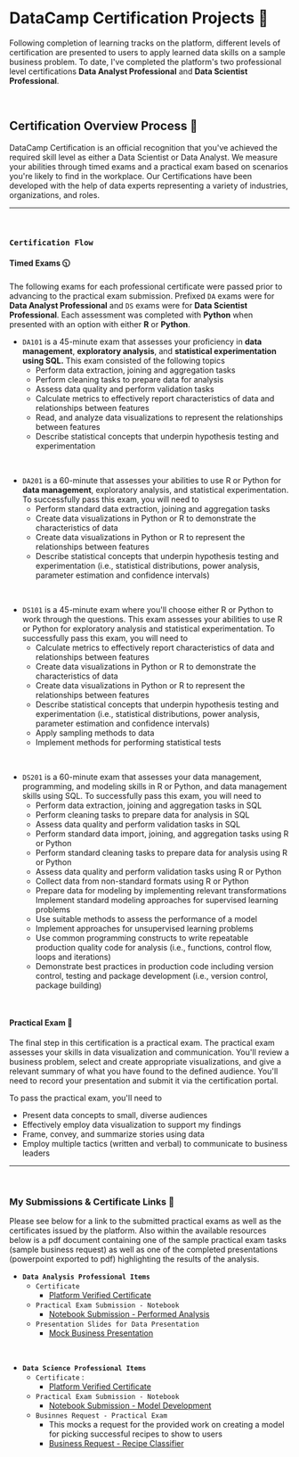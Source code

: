 # DataCamp Certification Projects 🚀

Following completion of learning tracks on the platform, different levels of certification are presented to users to apply learned data skills on a sample business problem. To date, I've completed the platform's two professional level certifications **Data Analyst Professional** and **Data Scientist Professional**. 

<br>

## **Certification Overview Process** 🎡
DataCamp Certification is an official recognition that you've achieved the required skill level as either a Data Scientist or Data Analyst. We measure your abilities through timed exams and a practical exam based on scenarios you're likely to find in the workplace. Our Certifications have been developed with the help of data experts representing a variety of industries, organizations, and roles.

---

<br>

### `Certification Flow`
#### **Timed Exams** 🕥
The following exams for each professional certificate were passed prior to advancing to the practical exam submission. Prefixed `DA` exams were for **Data Analyst Professional** and `DS` exams were for **Data Scientist Professional**. Each assessment was completed with **Python** when presented with an option with either **R** or **Python**.

* `DA101` is a 45-minute exam that assesses your proficiency in **data management**, **exploratory analysis**, and **statistical experimentation using SQL.** This exam consisted of the following topics
    * Perform data extraction, joining and aggregation tasks
    * Perform cleaning tasks to prepare data for analysis
    * Assess data quality and perform validation tasks
    * Calculate metrics to effectively report characteristics of data and relationships between features
    * Read, and analyze data visualizations to represent the relationships between features
    * Describe statistical concepts that underpin hypothesis testing and experimentation

<br>

* `DA201` is a 60-minute that assesses your abilities to use R or Python for **data management**, exploratory analysis, and statistical experimentation. To successfully pass this exam, you will need to
    * Perform standard data extraction, joining and aggregation tasks
    * Create data visualizations in Python or R to demonstrate the characteristics of data
    * Create data visualizations in Python or R to represent the relationships between features
    * Describe statistical concepts that underpin hypothesis testing and experimentation (i.e., statistical distributions, power analysis, parameter estimation and confidence intervals)

<br>

* `DS101` is a 45-minute exam where you'll choose either R or Python to work through the questions. This exam assesses your abilities to use R or Python for exploratory analysis and statistical experimentation. To successfully pass this exam, you will need to
    * Calculate metrics to effectively report characteristics of data and relationships between features
    * Create data visualizations in Python or R to demonstrate the characteristics of data
    * Create data visualizations in Python or R to represent the relationships between features
    * Describe statistical concepts that underpin hypothesis testing and experimentation (i.e., statistical distributions, power analysis, parameter estimation and confidence intervals)
    * Apply sampling methods to data
    * Implement methods for performing statistical tests

<br>

* `DS201` is a 60-minute exam that assesses your data management, programming, and modeling skills in R or Python, and data management skills using SQL. To successfully pass this exam, you will need to 
    * Perform data extraction, joining and aggregation tasks in SQL
    * Perform cleaning tasks to prepare data for analysis in SQL
    * Assess data quality and perform validation tasks in SQL
    * Perform standard data import, joining, and aggregation tasks using R or Python
    * Perform standard cleaning tasks to prepare data for analysis using R or Python
    * Assess data quality and perform validation tasks using R or Python
    * Collect data from non-standard formats using R or Python
    * Prepare data for modeling by implementing relevant transformations Implement standard modeling approaches for supervised learning problems
    * Use suitable methods to assess the performance of a model
    * Implement approaches for unsupervised learning problems
    * Use common programming constructs to write repeatable production quality code for analysis (i.e., functions, control flow, loops and iterations)
    * Demonstrate best practices in production code including version control, testing and package development (i.e., version control, package building)

<br>

#### **Practical Exam** 🧪
The final step in this certification is a practical exam. The practical exam assesses your skills in data visualization and communication. You'll review a business problem, select and create appropriate visualizations, and give a relevant summary of what you have found to the defined audience. You'll need to record your presentation and submit it via the certification portal. 

To pass the practical exam, you'll need to
* Present data concepts to small, diverse audiences
* Effectively employ data visualization to support my findings
* Frame, convey, and summarize stories using data
* Employ multiple tactics (written and verbal) to communicate to business leaders

---

<br>

### **My Submissions & Certificate Links** 🎊
Please see below for a link to the submitted practical exams as well as the certificates issued by the platform. Also within the available resources below is a pdf document containing one of the sample practical exam tasks (sample business request) as well as one of the completed presentations (powerpoint exported to pdf) highlighting the results of the analysis.


* **`Data Analysis Professional Items`**
    * `Certificate`
        - [Platform Verified Certificate](https://www.datacamp.com/certificate/DA0020911615127)
    * `Practical Exam Submission - Notebook`  
        * [Notebook Submission - Performed Analysis](/DataCamp/Project_Workspaces/Certificate_Projects/Projects/DAnalyst_Professional_ProductSales.ipynb)
    * `Presentation Slides for Data Presentation`
        * [Mock Business Presentation](/DataCamp/Project_Workspaces/Certificate_Projects/Projects/Pens%20%26%20Printers%20Customer%20Sales%20Analysis.pdf)

<br>

* **`Data Science Professional Items`**
    * `Certificate` : 
        * [Platform Verified Certificate](https://www.datacamp.com/certificate/DS0025350472090)
    * `Practical Exam Submission - Notebook`
        * [Notebook Submission - Model Development](/DataCamp/Project_Workspaces/Certificate_Projects/Projects/Recipe_Classifier_DScienceProfessionalProject.ipynb)
    * `Businnes Request - Practical Exam`
        * This mocks a request for the provided work on creating a model for picking successful recipes to show to users
        * [Business Request - Recipe Classifier](/DataCamp/Project_Workspaces/Certificate_Projects/Projects/RecipeClassifier_BusinessRequest.pdf)


